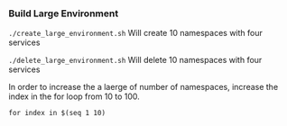 ### Build Large Environment

```./create_large_environment.sh```
Will create 10 namespaces with four services 

```./delete_large_environment.sh```
Will delete 10 namespaces with four services 

In order to increase the a laerge of number of namespaces, increase the index in the for loop
from 10 to 100. 

```for index in $(seq 1 10)```
